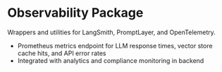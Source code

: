 # Observability Package

Wrappers and utilities for LangSmith, PromptLayer, and OpenTelemetry.

- Prometheus metrics endpoint for LLM response times, vector store cache hits, and API error rates
- Integrated with analytics and compliance monitoring in backend
